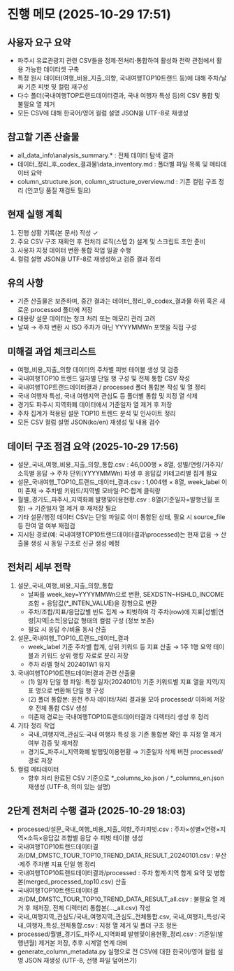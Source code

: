 ﻿# 진행 메모 (2025-10-29 17:51)

## 사용자 요구 요약
- 파주시 유료관광지 관련 CSV들을 정제·전처리·통합하여 활성화 전략 관점에서 활용 가능한 데이터셋 구축
- 특정 원시 데이터(여행_비용_지출_의향, 국내여행TOP10트랜드 등)에 대해 주차/날짜 기준 피벗 및 컬럼 재구성
- 다수 폴더(국내여행TOP트랜드데이터결과, 국내 여행자 특성 등)의 CSV 통합 및 불필요 열 제거
- 모든 CSV에 대해 한국어/영어 컬럼 설명 JSON을 UTF-8로 재생성

## 참고할 기존 산출물
- all_data_info\analysis_summary.* : 전체 데이터 탐색 결과
- 데이터_정리_후_codex_결과물\data_inventory.md : 폴더별 파일 목록 및 메타데이터 요약
- column_structure.json, column_structure_overview.md : 기존 컬럼 구조 정리 (인코딩 품질 재검토 필요)

## 현재 실행 계획
1. 진행 상황 기록(본 문서) 작성 ✓
2. 주요 CSV 구조 재확인 후 전처리 로직(스텝 2) 설계 및 스크립트 초안 준비
3. 사용자 지정 데이터 변환·통합 작업 일괄 수행
4. 컬럼 설명 JSON을 UTF-8로 재생성하고 검증 결과 정리

## 유의 사항
- 기존 산출물은 보존하며, 중간 결과는 데이터_정리_후_codex_결과물 하위 혹은 새로운 processed 폴더에 저장
- 대용량 설문 데이터는 청크 처리 또는 메모리 관리 고려
- 날짜 → 주차 변환 시 ISO 주차가 아닌 YYYYMMWn 포맷을 직접 구성

## 미해결 과업 체크리스트
- 여행_비용_지출_의향 데이터의 주차별 피벗 테이블 생성 및 검증
- 국내여행TOP10 트렌드 일자별 단일 행 구성 및 전체 통합 CSV 작성
- 국내여행TOP트랜드데이터결과 / processed 폴더 통합본 작성 및 열 정리
- 국내 여행자 특성, 국내 여행지역 관심도 등 폴더별 통합 및 지정 열 삭제
- 경기도 파주시 지역화폐 데이터에서 기준일자 열 제거 후 저장
- 주차 집계가 적용된 설문 TOP10 트렌드 분석 및 인사이트 정리
- 모든 CSV 컬럼 설명 JSON(ko/en) 재생성 및 내용 검수

## 데이터 구조 점검 요약 (2025-10-29 17:56)
- 설문_국내_여행_비용_지출_의향_통합.csv : 46,000행 × 8열, 성별/연령/거주지/소득별 응답 → 주차 단위(YYYYMMWn) 파생 후 응답값 카테고리별 집계 필요
- 설문_국내여행_TOP10_트랜드_데이터_결과.csv : 1,004행 × 8열, week_label 이미 존재 → 주차별 키워드/지역별 모바일·PC·합계 클릭량
- 월별_경기도_파주시_지역화폐 발행및이용현황.csv : 8열(기준일자=발행년월 포함) → 기준일자 열 제거 후 재저장 필요
- 기타 설문/행정 데이터 CSV는 단일 파일로 이미 통합된 상태, 필요 시 source_file 등 잔여 열 여부 재점검
- 지시된 경로(예: 국내여행TOP10트랜드데이터결과\processed)는 현재 없음 → 산출물 생성 시 동일 구조로 신규 생성 예정

## 전처리 세부 전략
1. 설문_국내_여행_비용_지출_의향_통합
   - 날짜를 week_key=YYYYMMWn으로 변환, SEXDSTN~HSHLD_INCOME 조합 + 응답값(*_INTEN_VALUE)을 장형으로 변환
   - 주차/조합/지표/응답값별 빈도 집계 → 피벗하여 각 주차(row)에 지표|성별|연령|지역|소득|응답값 형태의 컬럼 구성 (정보 보존)
   - 필요 시 응답 수/비율 동시 산출
2. 설문_국내여행_TOP10_트랜드_데이터_결과
   - week_label 기준 주차별 합계, 상위 키워드 등 지표 산출 → 1주 1행 요약 테이블과 키워드 상위 랭킹 자료로 분리 저장
   - 주차 라벨 형식 202401W1 유지
3. 국내여행TOP10트랜드데이터결과 관련 산출물
   - (1) 일자 단일 행 파일: 특정 일자(20240101) 기준 키워드별 지표 열을 지역/지표 명으로 변환해 단일 행 구성
   - (2) 폴더 통합본: 원천 주차 데이터/처리 결과물 모아 processed/ 이하에 저장 후 전체 통합 CSV 생성
   - 미존재 경로는 국내여행TOP10트랜드데이터결과 디렉터리 생성 후 정리
4. 기타 정리 작업
   - 국내_여행지역_관심도·국내 여행자 특성 등 기존 통합본 확인 후 지정 열 제거 여부 검증 및 재저장
   - 경기도_파주시_지역화폐 발행및이용현황 → 기준일자 삭제 버전 processed/ 경로 저장
5. 컬럼 메타데이터
   - 향후 처리 완료된 CSV 기준으로 *_columns_ko.json / *_columns_en.json 재생성 (UTF-8, 의미 있는 설명)

## 2단계 전처리 수행 결과 (2025-10-29 18:03)
- processed/설문_국내_여행_비용_지출_의향_주차피벗.csv : 주차×성별×연령×지역×소득×응답값 조합별 응답 수 피벗 테이블 생성
- 국내여행TOP10트랜드데이터결과/DM_DMSTC_TOUR_TOP10_TREND_DATA_RESULT_20240101.csv : 부산·제주 주차별 지표 단일 행 정리
- 국내여행TOP10트랜드데이터결과/processed : 주차 합계·지역 합계 요약 및 병합본(merged_processed_top10.csv) 산출
- 국내여행TOP10트랜드데이터결과/DM_DMSTC_TOUR_TOP10_TREND_DATA_RESULT_all.csv : 불필요 열 제거 후 재저장, 전체 디렉터리 통합본(…_all.csv) 작성
- 국내_여행지역_관심도/국내_여행지역_관심도_전체통합.csv, 국내_여행자_특성/국내_여행자_특성_전체통합.csv : 지정 열 제거 및 폴더 구조 정돈
- processed/월별_경기도_파주시_지역화폐 발행및이용현황_정리.csv : 기준일(발행년월) 제거본 저장, 추후 시계열 연계 대비
- generate_column_metadata.py 실행으로 전 CSV에 대한 한국어/영어 컬럼 설명 JSON 재생성 (UTF-8, 선행 파일 덮어쓰기)
